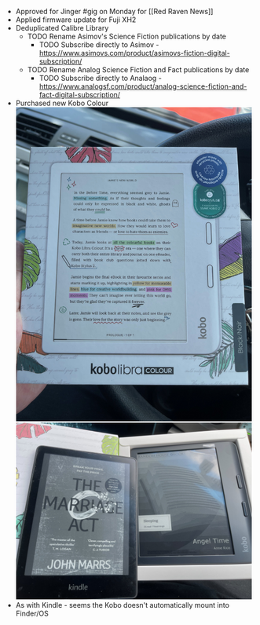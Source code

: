 - Approved for Jinger #gig on Monday for [[Red Raven News]]
- Applied firmware update for Fuji XH2
- Deduplicated Calibre Library
	- TODO Rename Asimov's Science Fiction publications by date
		- TODO Subscribe directly to Asimov - https://www.asimovs.com/product/asimovs-fiction-digital-subscription/
	- TODO Rename Analog Science Fiction and Fact publications by date
		- TODO Subscribe directly to Analaog - https://www.analogsf.com/product/analog-science-fiction-and-fact-digital-subscription/
- Purchased new Kobo Colour
  ![kobolibracolour.jpg](../assets/kobolibracolour_1740795047497_0.jpg)
  ![kobovskindle.jpg](../assets/kobovskindle_1740795108627_0.jpg)
- As with Kindle - seems the Kobo doesn't automatically mount into Finder/OS